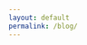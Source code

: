 ```yaml
---
layout: default
permalink: /blog/
---
```


<script>window.location="https://hopefullynotwrong.wordpress.com/"</script>